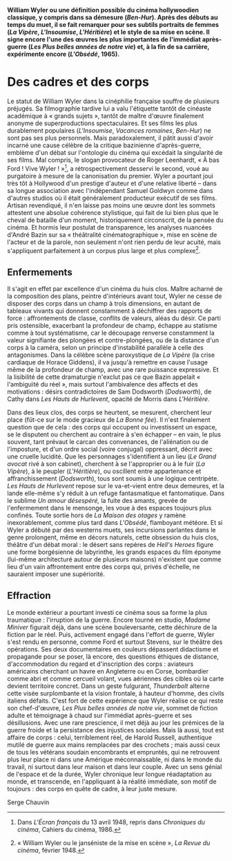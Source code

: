**William Wyler ou une définition possible du cinéma hollywoodien classique, y compris dans sa démesure (_Ben-Hur_). Après des débuts au temps du muet, il se fait remarquer pour ses subtils portraits de femmes (_La Vipère_, _L'Insoumise_, _L'Héritière_) et le style de sa mise en scène. Il signe encore l'une des œuvres les plus importantes de l'immédiat après-guerre (_Les Plus belles années de notre vie_) et, à la fin de sa carrière, expérimente encore (_L'Obsédé_, 1965).**

# Des cadres et des corps

Le statut de William Wyler dans la cinéphilie française souffre de plusieurs préjugés. Sa filmographie tardive lui a valu l'étiquette tantôt de cinéaste académique à « grands sujets », tantôt de maître d'œuvre finalement anonyme de superproductions spectaculaires. Et ses films les plus durablement populaires (_L'Insoumise_, _Vacances romaines_, _Ben-Hur_) ne sont pas ses plus personnels. Mais paradoxalement, il pâtit aussi d'avoir incarné une cause célèbre de la critique bazinienne d'après-guerre, emblème d'un débat sur l'ontologie du cinéma qui excédait la singularité de ses films. Mal compris, le slogan provocateur de Roger Leenhardt, « À bas Ford ! Vive Wyler ! »[^1], a rétrospectivement desservi le second, voué au purgatoire à mesure de la canonisation du premier. Wyler a pourtant joui très tôt à Hollywood d'un prestige d'auteur et d'une relative liberté – dans sa longue association avec l'indépendant Samuel Goldwyn comme dans d'autres studios où il était généralement producteur exécutif de ses films. Artisan revendiqué, il n'en laisse pas moins une œuvre dont les sommets attestent une absolue cohérence stylistique, qui fait de lui bien plus que le cheval de bataille d'un moment, historiquement circonscrit, de la pensée du cinéma. Et hormis leur postulat de transparence, les analyses nuancées d'André Bazin sur sa « théâtralité cinématographique », mise en scène de l'acteur et de la parole, non seulement n'ont rien perdu de leur acuité, mais s'appliquent parfaitement à un corpus plus large et plus complexe[^2].

## Enfermements

Il s'agit en effet par excellence d'un cinéma du huis clos. Maître acharné de la composition des plans, peintre d'intérieurs avant tout, Wyler ne cesse de disposer des corps dans un champ à trois dimensions, en autant de tableaux vivants qui donnent constamment à déchiffrer des rapports de force : affrontements de classe, conflits de valeurs, aléas du désir. Ce parti pris ostensible, exacerbant la profondeur de champ, échappe au statisme comme à tout systématisme, car le découpage renverse constamment la valeur signifiante des plongées et contre-plongées, ou de la distance d'un corps à la caméra, selon un principe d'instabilité parallèle à celle des antagonismes. Dans la célèbre scène paroxystique de _La Vipère_ (la crise cardiaque de Horace Giddens), il va jusqu'à remettre en cause l'usage même de la profondeur de champ, avec une rare puissance expressive. Et la lisibilité de cette dramaturgie n'exclut pas ce que Bazin appelait « l'ambiguïté du réel », mais surtout l'ambivalence des affects et des motivations : désirs contradictoires de Sam Dodsworth (_Dodsworth_), de Cathy dans _Les Hauts de Hurlevent_, opacité de Morris dans _L'Héritière_.

Dans des lieux clos, des corps se heurtent, se mesurent, cherchent leur place (fût-ce sur le mode gracieux de _La Bonne fée_). Il n'est finalement question que de cela : des corps qui occupent ou investissent un espace, se le disputent ou cherchent au contraire à s'en échapper – en vain, le plus souvent, tant prévaut le carcan des convenances, de l'aliénation ou de l'imposture, et d'un ordre social (voire conjugal) oppressant, décrit avec une cruelle lucidité. Que les personnages s'identifient à un lieu (_Le Grand avocat_ rivé à son cabinet), cherchent à se l'approprier ou à le fuir (_La Vipère_), à le peupler (_L'Héritière_), ou oscillent entre appartenance et affranchissement (_Dodsworth_), tous sont soumis à une logique centripète. _Les Hauts de Hurlevent_ repose sur le va-et-vient entre deux demeures, et la lande elle-même s'y réduit à un refuge fantasmatique et fantomatique. Dans le sublime _Un amour désespéré,_ la fuite des amants, grevée de l'enfermement dans le mensonge, les voue à des espaces toujours plus confinés. Toute sortie hors de _La Maison des otages_ y ramène inexorablement, comme plus tard dans _L'Obsédé_, flamboyant météore. Et si Wyler a débuté par des westerns muets, ses incursions parlantes dans le genre prolongent, même en décors naturels, cette obsession du huis clos, théâtre d'un débat moral : le désert sans repères de _Hell's Heroes_ figure une forme borgésienne de labyrinthe, les grands espaces du film éponyme (lui-même architecturé autour de plusieurs maisons) n'existent que comme lieu d'un vain affrontement entre des corps qui, privés d'échelle, ne sauraient imposer une supériorité.

## Effraction

Le monde extérieur a pourtant investi ce cinéma sous sa forme la plus traumatique : l'irruption de la guerre. Encore tourné en studio, _Madame Miniver_ figurait déjà, dans une scène bouleversante, cette déchirure de la fiction par le réel. Puis, activement engagé dans l'effort de guerre, Wyler s'est rendu en personne, comme Ford et surtout Stevens, sur le théâtre des opérations. Ses deux documentaires en couleurs dépassent didactisme et propagande pour se poser, là encore, des questions éthiques de distance, d'accommodation du regard et d'inscription des corps : aviateurs américains cherchant un havre en Angleterre ou en Corse, bombardier comme abri et comme cercueil volant, vues aériennes des cibles où la carte devient territoire concret. Dans un geste fulgurant, _Thunderbolt_ alterne cette visée surplombante et la vision frontale, à hauteur d'homme, des civils italiens défaits. C'est fort de cette expérience que Wyler réalise ce qui reste son chef-d'œuvre, _Les Plus belles années de notre vie_, sommet de fiction adulte et témoignage à chaud sur l'immédiat après-guerre et ses désillusions. Avec une rare prescience, il met déjà au jour les prémices de la guerre froide et la persistance des injustices sociales. Mais là aussi, tout est affaire de corps : celui, terriblement réel, de Harold Russell, authentique mutilé de guerre aux mains remplacées par des crochets ; mais aussi ceux de tous les vétérans soudain encombrants et empruntés, qui ne retrouvent plus leur place ni dans une Amérique méconnaissable, ni dans le monde du travail, ni surtout dans leur maison et dans leur couple. Avec un sens génial de l'espace et de la durée, Wyler chronique leur longue réadaptation au monde, et transcende, en l'appliquant à la réalité immédiate, son motif de toujours : des corps en quête de cadre, à leur juste mesure.

Serge Chauvin

[^1]: Dans _L'Écran français_ du 13 avril 1948, repris dans _Chroniques du cinéma_, Cahiers du cinéma, 1986.
[^2]: « William Wyler ou le janséniste de la mise en scène », _La Revue du cinéma_, février 1948.
